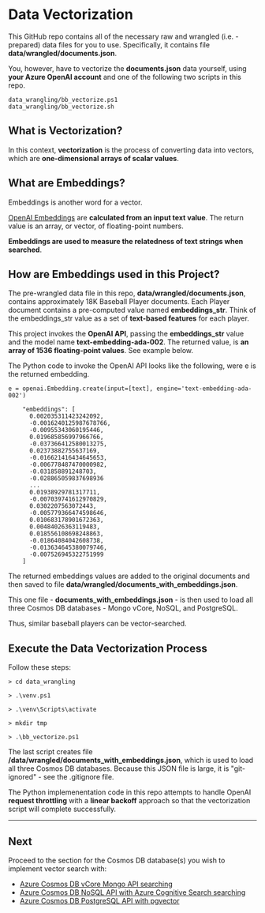 # Data Vectorization

This GitHub repo contains all of the necessary raw and wrangled (i.e. - prepared) data
files for you to use.  Specifically, it contains file **data/wrangled/documents.json**.

You, however, have to vectorize the **documents.json** data yourself, using
**your Azure OpenAI account** and one of the following two scripts in this repo.

```
data_wrangling/bb_vectorize.ps1
data_wrangling/bb_vectorize.sh
```

## What is Vectorization?

In this context, **vectorization** is the process of converting data into vectors,
which are **one-dimensional arrays of scalar values**.

## What are Embeddings?

Embeddings is another word for a vector.

[OpenAI Embeddings](https://platform.openai.com/docs/guides/embeddings) are
**calculated from an input text value**.  The return value is an array,
or vector, of floating-point numbers.

**Embeddings are used to measure the relatedness of text strings when searched**.

## How are Embeddings used in this Project?

The pre-wrangled data file in this repo, **data/wrangled/documents.json**,
contains approximately 18K Baseball Player documents.  Each Player document
contains a pre-computed value named **embeddings_str**.  Think of the embeddings_str
value as a set of **text-based features** for each player.

This project invokes the **OpenAI API**, passing the **embeddings_str** value
and the model name **text-embedding-ada-002**.  The returned value,
is **an array of 1536 floating-point values**.  See example below.

The Python code to invoke the OpenAI API looks like the following, 
were e is the returned embedding.

```
e = openai.Embedding.create(input=[text], engine='text-embedding-ada-002')
```

```
    "embeddings": [
      0.002035311423242092,
      -0.0016240125987678766,
      -0.00955343060195446,
      0.019685856997966766,
      -0.037366412580013275,
      0.02373882755637169,
      -0.016621416434645653,
      -0.006778487470000982,
      -0.031858891248703,
      -0.028865059837698936
      ...
      0.01938929781317711,
      -0.007039741612970829,
      0.0302207563072443,
      -0.005779366474598646,
      0.010683178901672363,
      0.00484026363119483,
      0.018556108698248863,
      -0.01864084042608738,
      -0.013634645380079746,
      -0.007526945322751999
    ]
```

The returned embeddings values are added to the original documents
and then saved to file **data/wrangled/documents_with_embeddings.json**.

This one file - **documents_with_embeddings.json** - is then used to
load all three Cosmos DB databases - Mongo vCore, NoSQL, and PostgreSQL.

Thus, similar baseball players can be vector-searched.

## Execute the Data Vectorization Process

Follow these steps:

```
> cd data_wrangling

> .\venv.ps1                  

> .\venv\Scripts\activate

> mkdir tmp

> .\bb_vectorize.ps1
```

The last script creates file **/data/wrangled/documents_with_embeddings.json**,
which is used to load all three Cosmos DB databases.
Because this JSON file is large, it is "git-ignored" - see the .gitignore file.

The Python implemenentation code in this repo attempts to handle OpenAI
**request throttling** with a **linear backoff** approach so that the
vectorization script will complete successfully.

---

## Next

Proceed to the section for the Cosmos DB database(s) you wish to implement vector search with:

- [Azure Cosmos DB vCore Mongo API searching](cosmos_vcore.md)
- [Azure Cosmos DB NoSQL API with Azure Cognitive Search searching](cosmos_nosql_and_cogsearch.md)
- [Azure Cosmos DB PostgreSQL API with pgvector](cosmos_pg_pgvector.md)
